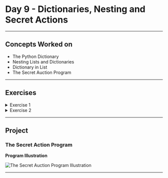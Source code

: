 # Day 9 - Dictionaries, Nesting and Secret Actions

---
## Concepts Worked on
- The Python Dictionary
- Nesting Lists and Dictionaries
- Dictionary in List
- The Secret Auction Program

---
## Exercises

<details><summary>Exercise 1</summary><br>

# Grading Program
## Instructions

You have access to a database of `student_scores` in the format of a dictionary. The **keys** in `student_scores` are the **names** of the students and the **values** are their exam **scores**. 

Write a program that **converts their scores to grades**. By the end of your program, you should have a new dictionary called `student_grades` that should contain student **names** for **keys** and their **grades** for **values**. **The final version** of the `student_grades` dictionary will be checked. 

This is the scoring criteria:

> Scores 91 - 100: Grade = "Outstanding"

> Scores 81 - 90: Grade = "Exceeds Expectations"

> Scores 71 - 80: Grade = "Acceptable"

> Scores 70 or lower: Grade = "Fail"

## Expected Output

```
'{'Harry': 'Exceeds Expectations', 'Ron': 'Acceptable', 'Hermione': 'Outstanding', 'Draco': 'Acceptable', 'Neville': 'Fail'}'
```
</details>

<details><summary>Exercise 2</summary><br>

</details>

---
## Project
### The Secret Action Program

**Program Illustration**

![The Secret Auction Program Illustration](https://github.com/Boomni/100-days_of_code/blob/main/images/secret_auction_program.gif)

---
